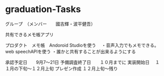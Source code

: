 # graduation-Tasks

グループ　（メンバー　　國吉輝・波平健吾）

共有できるメモ帳アプリ

プロダクト　メモ帳　Andoroid Studioを使う
　・音声入力でもメモできる。web speechAPIを使う
  ・誰かと共有することが出来るようにする
  

  承認予定日　　9月7〜21日
  予備調査終了日　　１０月までに
  実装開始日　  １１月の下旬〜１２月上旬
  プレゼン作成  １２月上旬〜残り
